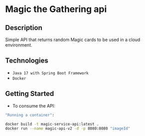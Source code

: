# Magic the Gathering api

## Description

Simple API that returns random Magic cards to be used in a cloud environment.


## Technologies

* ``Java 17 with Spring Boot Framework``
* ``Docker``

## Getting Started

* To consume the API:

```bash
"Running a container":

docker build -t magic-service-api:latest .
docker run --name magic-api-v2 -d -p 8080:8080 "imageId"
```